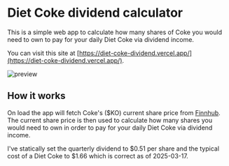 # Diet Coke dividend calculator

This is a simple web app to calculate how many shares of Coke you would need to own to pay for your daily Diet Coke via dividend income.

You can visit this site at [https://diet-coke-dividend.vercel.app/](https://diet-coke-dividend.vercel.app/).

![preview](/public/readme.png)

## How it works

On load the app will fetch Coke's ($KO) current share price from [Finnhub](https://finnhub.io/). The current share price is then used to calculate how many shares you would need to own in order to pay for your daily Diet Coke via dividend income.

I've statically set the quarterly dividend to $0.51 per share and the typical cost of a Diet Coke to $1.66 which is correct as of 2025-03-17.
